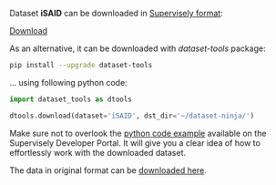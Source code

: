 Dataset **iSAID** can be downloaded in [Supervisely format](https://developer.supervisely.com/api-references/supervisely-annotation-json-format):

 [Download](https://assets.supervisely.com/remote/eyJsaW5rIjogImZzOi8vYXNzZXRzLzI1NTFfaVNBSUQvaXNhaWQtRGF0YXNldE5pbmphLnRhciIsICJzaWciOiAiQy80TVgrcS80NGFHOE5FcjBLTWxTSUNnZC9saGJLMENkMHJJYlpPTVJjUT0ifQ==)

As an alternative, it can be downloaded with *dataset-tools* package:
``` bash
pip install --upgrade dataset-tools
```

... using following python code:
``` python
import dataset_tools as dtools

dtools.download(dataset='iSAID', dst_dir='~/dataset-ninja/')
```
Make sure not to overlook the [python code example](https://developer.supervisely.com/getting-started/python-sdk-tutorials/iterate-over-a-local-project) available on the Supervisely Developer Portal. It will give you a clear idea of how to effortlessly work with the downloaded dataset.

The data in original format can be [downloaded here](https://captain-whu.github.io/iSAID/dataset.html).
